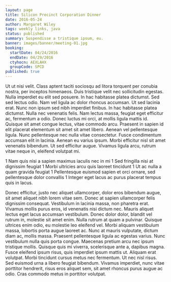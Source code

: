 ```yaml
---
layout: page
title: Silicon Precinct Corporation Dinner
date: 2016-05-24
author: Margaret Wiley
tags: weekly links, java
status: published
summary: Suspendisse a tristique ipsum, eu.
banner: images/banner/meeting-01.jpg
booking:
  startDate: 04/24/2016
  endDate: 04/29/2016
  ctyhocn: AEXLAHX
  groupCode: SPCD
published: true
---
```

Ut ut nisi velit. Class aptent taciti sociosqu ad litora torquent per conubia nostra, per inceptos himenaeos. Duis tristique velit nec sollicitudin egestas. Nulla imperdiet eu elit sed posuere. In hac habitasse platea dictumst. Sed sed lectus odio. Nam vel ligula ac dolor rhoncus accumsan. Ut sed lacinia erat. Nunc non ipsum sed nibh imperdiet finibus. In hac habitasse platea dictumst. Nulla nec venenatis felis.
Nam lectus massa, feugiat eget efficitur ac, fermentum a odio. Donec luctus mi orci, at mollis ligula mattis id. Quisque sit amet congue lectus, vitae commodo arcu. Praesent in sapien id elit placerat elementum sit amet sit amet libero. Aenean vel pellentesque ligula. Nunc pellentesque nec nulla vitae consectetur. Fusce condimentum accumsan elit in lacinia. Aenean eu varius ipsum. Morbi efficitur nisl sit amet venenatis bibendum. Ut sed efficitur augue. Vivamus ligula arcu, rutrum vitae neque in, eleifend volutpat mi.

1 Nam quis nisi a sapien maximus iaculis nec in mi
1 Sed fringilla nisi at dignissim feugiat
1 Morbi ultricies arcu quis laoreet tincidunt
1 Ut ac nulla a quam gravida feugiat
1 Pellentesque euismod sapien et orci ornare, sed pellentesque dolor convallis
1 Integer eget lacus ac purus placerat tempus quis in lacus.

Donec efficitur, justo nec aliquet ullamcorper, dolor eros bibendum augue, sit amet aliquet nibh lorem vitae sem. Donec at sapien ullamcorper felis dignissim consequat. Vestibulum in lacinia massa, non pharetra erat. Vivamus mollis purus eros, id venenatis nisi dictum nec. Mauris aliquet lectus eget lacus accumsan vestibulum. Donec dolor dolor, blandit vel rutrum in, molestie sit amet enim. Nulla rutrum at quam a pulvinar. Quisque ultrices enim odio, eu molestie leo eleifend vel. Morbi aliquam vestibulum massa, lobortis porta augue laoreet ac. Nunc at mauris vulputate, dictum diam ac, mollis massa. Praesent pellentesque ligula ac egestas varius. Nunc vestibulum nulla quis porta congue. Maecenas pretium arcu nec ipsum tristique mollis. Quisque quis mi viverra, scelerisque ante a, dapibus magna.
Fusce eleifend ipsum risus, quis imperdiet ipsum mattis ut. Aliquam erat volutpat. Morbi tincidunt cursus metus nec fermentum. Ut nec nisl risus. Sed euismod urna a libero feugiat bibendum. Vivamus imperdiet, nunc vitae porttitor hendrerit, risus eros aliquet sem, sit amet rhoncus purus augue ac odio. Cras commodo metus in porttitor volutpat.

